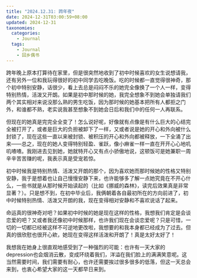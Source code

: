 ```yaml
---
title: "2024.12.31: 跨年夜"
date: 2024-12-31T03:00:59+08:00
updated: 2024-12-31
taxonomies:
  categories:
    - Journal
  tags:
    - Journal
    - 回乡偶书
---
```


跨年晚上原本打算待在家里，但是很突然地收到了初中时候喜欢的女生说想请我，还有另外一位和我玩得很好的初中同学去吃晚饭。吃的时候都一直觉得很神奇，那个初中特别安静，话很少，看上去总是闷闷不乐的她完全像换了一个人一样，变得特别热情，活泼又开朗。如果是初中那时候的她，我完全想象不到她会单独请我们两个其实相对来说没那么熟的男生吃饭，因为那时候的她基本把所有人都拒之门外，和谁都不熟，老实说我甚至想象不到她会日后和我们中的任何一人再联系。

但现在的她真是完完全全变了！怎么说好呢，好像就有点像是有什么巨大的心结完全被打开了，或者是巨大的负担被卸下了一样，又或者说是她的开心和外向被什么封锁了，现在这些一直以来被封锁、被积压的开心和外向都被释放，一下全涌了出来——总之，现在的她人变得特别轻盈、雀跃，像小麻雀一样一直在开开心心地叽叽喳喳。我刚进去见到她，她就特开心又有点小骄傲地说，这顿饭可是她兼职一周辛辛苦苦赚的呢，我表示真是受宠若惊。

初中时候我是特别热情、活泼又开朗的那个，因为喜欢她而那时候她的性格又特别安静，我于是想着也让自己慢慢安静下来，也许能够多了解一点她究竟在不开心什么，一些书就是从那时候开始读起的（比如《挪威的森林》，读完后效果真是非常显著？）。只是想不到，在初中毕业后，我俩朝着各自最初所在的方向前进了，初中时候特别热情、活泼又开朗的我，现在变得相对安静和不喜欢说话了起来。

命运真的很神奇对吧？如果初中时候的她是现在这样的性格，我想我们肯定是会谈恋爱的吧？又或者我还像初中时候那样，也许我们现在会谈恋爱呢？只是可惜，一切的一切都已经被这样不可逆地更改啦，我想要的和我本身都已经成为了过去。但真的很欣慰也很开心欸，她现在变得这样活泼和开朗了！真是太好太好了！

我想我在她身上很直观地感受到了一种强烈的可能：也许有一天大家的depression也会烟消云散，变成环绕着我们，洋溢在我们脸上的满满笑意呢。这当然需要时间，我们需要有耐心，也许还需要挨过很多很多的低落，但这一天总会来到，也衷心希望大家的这一天都早日来到。
